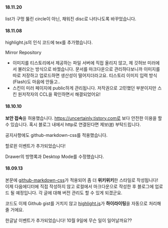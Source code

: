 #### 18.11.20
list가 구멍 뚫린 circle이 아닌, 채워진 disc로 나타나도록 바꾸었습니다.

#### 18.11.08

highlight.js의 인식 코드에 tex를 추가했습니다.

Mirror Repository

* 이미지를 티스토리에서 제공하는 파일 서버에 직접 올리지 않고, 제 깃허브 미러에서 불러오는 방식으로 바꿨습니다. 문서를 마크다운으로 관리하다보니까 이미지를 따로 저장하고 업로드하면 생산성이 떨어지더라고요. 티스토리 이미지 입력 방식(Flash)도 마음에 안들고..
* 스킨이 미러 페이지에 public하게 관리됩니다. 저작권으로 고민했던 부분이지만 스킨 원저작자의 CCL을 확인하면서 해결되었어요!



#### 18.10.10

**보안 접속**을 허용했습니다. https://uncertainly.tistory.com로 보다 안전한 이용을 할 수 있습니다. 혹시 블로그 내에서 http로 연결된다면 제보([#](mailto:photon235@naver.com)) 부탁드립니다.

공지사항에도 github-markdown-css를 적용했습니다.

할로윈 이벤트가 추가되었습니다!

Drawer의 방명록과 Desktop Mode를 수정했습니다.



#### 18.09.13

본문에 [github-markdown-css](https://github.com/sindresorhus/github-markdown-css)가 적용되어 좀 더 **위키위키**한 스타일로 작성됩니다! 이제 다음에디터에 직접 작성하지 않고 로컬에서 마크다운으로 작성한 후 블로그에 업로드 될 예정입니다. 각 글에 대해 버전 관리도 할 수 있게 되겠군요.

코드도 이제 Github gist를 거치지 않고 [highlight.js](https://highlightjs.org/)가 **하이라이팅**을 자동으로 처리해줄 거에요.

한글날 이벤트가 추가되었습니다! 10월 9일에 무슨 일이 일어날까요??
